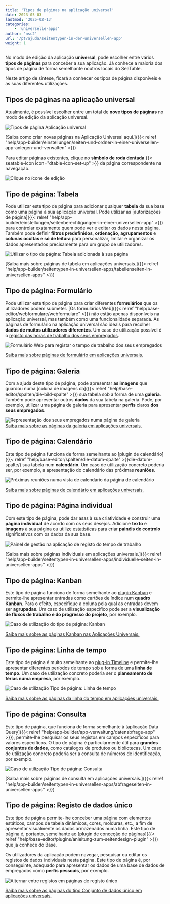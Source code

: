 ```yaml
---
title: 'Tipos de páginas na aplicação universal'
date: 2023-05-03
lastmod: '2025-02-13'
categories:
    - 'universelle-apps'
author: 'nsc2'
url: '/pt/ajuda/seitentypen-in-der-universellen-app'
weight: 1
---
```


No modo de edição da aplicação **universal**, pode escolher entre vários **tipos de páginas** para conceber a sua aplicação. Já conhece a maioria dos tipos de página de forma semelhante noutros locais do SeaTable.

Neste artigo de síntese, ficará a conhecer os tipos de página disponíveis e as suas diferentes utilizações.

## Tipos de páginas na aplicação universal

Atualmente, é possível escolher entre um total de **nove tipos de páginas** no modo de edição da aplicação universal.

![Tipos de página Aplicação universal](images/Seitentypen-Universal-App.png)

[Saiba como criar novas páginas na Aplicação Universal aqui.]({{< relref "help/app-builder/einstellungen/seiten-und-ordner-in-einer-universellen-app-anlegen-und-verwalten" >}})

Para editar páginas existentes, clique no **símbolo de roda dentada** {{< seatable-icon icon="dtable-icon-set-up" >}} da página correspondente na navegação.

![Clique no ícone de edição](images/page-permissions-universal-app.png)

## Tipo de página: Tabela

Pode utilizar este tipo de página para adicionar qualquer **tabela** da sua base como uma página à sua aplicação universal. Pode utilizar as [autorizações de página]({{< relref "help/app-builder/einstellungen/seitenberechtigungen-in-einer-universellen-app" >}}) para controlar exatamente quem pode ver e editar os dados nesta página. Também pode definir **filtros predefinidos**, **ordenação**, **agrupamentos** e **colunas ocultas e só de leitura** para personalizar, limitar e organizar os dados apresentados precisamente para um grupo de utilizadores.

![Utilizar o tipo de página: Tabela adicionada à sua página](images/page-type-table-example-1.png)

[Saiba mais sobre páginas de tabela em aplicações universais.]({{< relref "help/app-builder/seitentypen-in-universellen-apps/tabellenseiten-in-universellen-apps" >}})

## Tipo de página: Formulário

Pode utilizar este tipo de página para criar diferentes **formulários** que os utilizadores podem submeter. [Os formulários Web]({{< relref "help/base-editor/webformulare/webformulare" >}}) não estão apenas disponíveis na aplicação universal, mas também como uma funcionalidade separada. As páginas de formulário na aplicação universal são ideais para recolher **dados de muitos utilizadores diferentes**. Um caso de utilização possível é o [registo das horas de trabalho dos seus empregados](https://seatable.io/pt/arbeitszeiterfassung/).

![Formulário Web para registar o tempo de trabalho dos seus empregados](images/webformular-working-time.png)

[Saiba mais sobre páginas de formulário em aplicações universais.](https://seatable.io/pt/docs/seitentypen-in-universellen-apps/formularseiten-in-universellen-apps/)

## Tipo de página: Galeria

Com a ajuda deste tipo de página, pode apresentar **as imagens** que guardou numa [coluna de imagens da]({{< relref "help/base-editor/spalten/die-bild-spalte" >}}) sua tabela sob a forma de uma **galeria**. Também pode apresentar outros **dados** da sua tabela na galeria. Pode, por exemplo, utilizar uma página de galeria para apresentar **perfis** claros **dos seus empregados**.

![Representação dos seus empregados numa página de galeria](images/page-type-gallery-example.png)  
[Saiba mais sobre as páginas da galeria em aplicações universais.](https://seatable.io/pt/docs/seitentypen-in-universellen-apps/galerieseiten-in-universellen-apps/)

## Tipo de página: Calendário

Este tipo de página funciona de forma semelhante ao [plugin de calendário]({{< relref "help/base-editor/spalten/die-datum-spalte" >}}die-datum-spalte/) sua tabela num **calendário**. Um caso de utilização concreto poderia ser, por exemplo, a apresentação do calendário das próximas **reuniões**.

![Próximas reuniões numa vista de calendário da página de calendário](images/calendar-page-example.png)

[Saiba mais sobre páginas de calendário em aplicações universais.](https://seatable.io/pt/docs/seitentypen-in-universellen-apps/kalenderseiten-in-universellen-apps/)

## Tipo de página: Página individual

Com este tipo de página, pode dar asas à sua criatividade e construir uma **página individual** de acordo com os seus desejos. Adicione **texto** e **imagens** à sua página ou utilize [estatísticas](https://seatable.io/pt/docs/plugins/anleitung-zum-statistik-plugin/) para criar **painéis de controlo** significativos com os dados da sua base.

![Painel de gestão na aplicação de registo do tempo de trabalho](images/Dashboard_2.gif)

[Saiba mais sobre páginas individuais em aplicações universais.]({{< relref "help/app-builder/seitentypen-in-universellen-apps/individuelle-seiten-in-universellen-apps" >}})

## Tipo de página: Kanban

Este tipo de página funciona de forma semelhante ao [plugin Kanban](https://seatable.io/pt/docs/plugins/anleitung-zum-kanban-plugin/) e permite-lhe apresentar entradas como cartões de índice num **quadro Kanban**. Para o efeito, especifique a coluna pela qual as entradas devem ser **agrupadas**. Um caso de utilização específico pode ser a **visualização de fluxos de trabalho e do progresso do projeto**, por exemplo.

![Caso de utilização do tipo de página: Kanban](images/example-kanban-page-3.png)

[Saiba mais sobre as páginas Kanban nas Aplicações Universais.](https://seatable.io/pt/docs/seitentypen-in-universellen-apps/kanbanseiten-in-universellen-apps/)

## Tipo de página: Linha de tempo

Este tipo de página é muito semelhante ao [plug-in Timeline](https://seatable.io/pt/docs/plugins/anleitung-zum-timeline-plugin/) e permite-lhe apresentar diferentes períodos de tempo sob a forma de uma **linha de tempo**. Um caso de utilização concreto poderia ser o **planeamento de férias numa empresa**, por exemplo.

![Caso de utilização Tipo de página: Linha de tempo](images/example-timeline-page.png)

[Saiba mais sobre as páginas da linha do tempo em aplicações universais.](https://seatable.io/pt/docs/seitentypen-in-universellen-apps/zeitstrahlseiten-in-universellen-apps/)

## Tipo de página: Consulta

Este tipo de página, que funciona de forma semelhante à [aplicação Data Query]({{< relref "help/app-builder/app-verwaltung/datenabfrage-app" >}}), permite-lhe pesquisar os seus registos em campos específicos para valores específicos. O tipo de página é particularmente útil para **grandes conjuntos de dados**, como catálogos de produtos ou bibliotecas. Um caso de utilização concreto poderia ser a consulta de números de identificação, por exemplo.

![Caso de utilização Tipo de página: Consulta](images/output-query-page-universal-app-2.png)

[Saiba mais sobre páginas de consulta em aplicações universais.]({{< relref "help/app-builder/seitentypen-in-universellen-apps/abfrageseiten-in-universellen-apps" >}})

## Tipo de página: Registo de dados único

Este tipo de página permite-lhe conceber uma página com elementos estáticos, campos de tabela dinâmicos, cores, molduras, etc., a fim de apresentar visualmente os dados armazenados numa linha. Este tipo de página é, portanto, semelhante ao [plugin de conceção de páginas]({{< relref "help/base-editor/plugins/anleitung-zum-seitendesign-plugin" >}}) que já conhece do Base.

Os utilizadores da aplicação podem navegar, pesquisar ou editar os registos de dados individuais nesta página. Este tipo de página é, por conseguinte, adequado para apresentar os dados de uma base de dados de empregados como **perfis pessoais**, por exemplo.

![Alternar entre registos em páginas de registo único](images/Switch-between-records-on-single-record-pages.gif)

[Saiba mais sobre as páginas do tipo Conjunto de dados único em aplicações universais.](https://seatable.io/pt/docs/seitentypen-in-universellen-apps/seiten-vom-typ-einzelner-datensatz-in-universellen-apps/)
